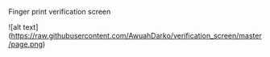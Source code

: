 Finger print verification screen 

![alt text] (https://raw.githubusercontent.com/AwuahDarko/verification_screen/master/page.png)